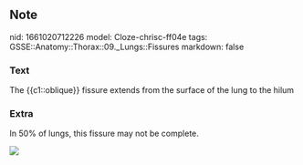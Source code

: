 ## Note
nid: 1661020712226
model: Cloze-chrisc-ff04e
tags: GSSE::Anatomy::Thorax::09._Lungs::Fissures
markdown: false

### Text
<div class="toggle">
  The {{c1::oblique}} fissure extends from the surface of the lung
  to the hilum
</div>

### Extra
<p id="83f70733-5b8b-4e4a-b0d5-07292019fe8f" class="">In 50% of
lungs, this fissure may not be complete.
<p id="83f70733-5b8b-4e4a-b0d5-07292019fe8f" class=""><img src= 
"2-Figure1-1-f3e5c629e9f648b31e8a8f9f26b137cec4242e35.png">
